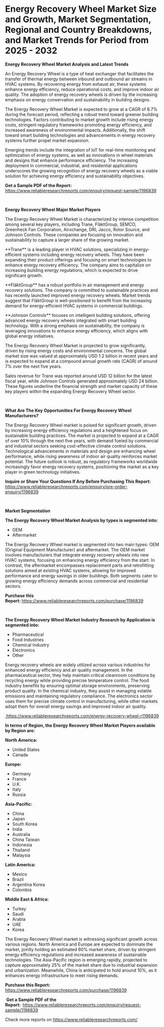 <p><h1>Energy Recovery Wheel Market Size and Growth, Market Segmentation, Regional and Country Breakdowns, and Market Trends for Period from 2025 -  2032</h1></p><p><strong>Energy Recovery Wheel Market Analysis and Latest Trends</strong></p>
<p><p>An Energy Recovery Wheel is a type of heat exchanger that facilitates the transfer of thermal energy between inbound and outbound air streams in HVAC systems. By recovering energy from exhaust air, these systems enhance energy efficiency, reduce operational costs, and improve indoor air quality. The adoption of energy recovery wheels is driven by the increasing emphasis on energy conservation and sustainability in building designs.</p><p>The Energy Recovery Wheel Market is expected to grow at a CAGR of 8.7% during the forecast period, reflecting a robust trend toward greener building technologies. Factors contributing to market growth include rising energy costs, stringent regulatory frameworks promoting energy efficiency, and increased awareness of environmental impacts. Additionally, the shift toward smart building technologies and advancements in energy recovery systems further propel market expansion. </p><p>Emerging trends include the integration of IoT for real-time monitoring and optimization of energy systems, as well as innovations in wheel materials and designs that enhance performance efficiency. The increasing deployment in commercial, industrial, and residential applications underscores the growing recognition of energy recovery wheels as a viable solution for achieving energy efficiency and sustainability objectives.</p></p>
<p><strong>Get a Sample PDF of the Report:&nbsp;</strong> <a href="https://www.reliableresearchreports.com/enquiry/request-sample/1196839?utm_campaign=2463&utm_medium=2&utm_source=Github&utm_content=ia&utm_term=19022025&utm_id=energy-recovery-wheel">https://www.reliableresearchreports.com/enquiry/request-sample/1196839</a></p>
<p>&nbsp;</p>
<p><strong>Energy Recovery Wheel Major Market Players</strong></p>
<p><p>The Energy Recovery Wheel Market is characterized by intense competition among several key players, including Trane, FläktGroup, SEMCO, Greenheck Fan Corporation, Airxchange, DRI, Jacco, Rotor Source, and Johnson Controls. These companies are focusing on innovation and sustainability to capture a larger share of the growing market.</p><p>**Trane** is a leading player in HVAC solutions, specializing in energy-efficient systems including energy recovery wheels. They have been expanding their product offerings and focusing on smart technologies to enhance energy recovery efficiency. The company aims to capitalize on increasing building energy regulations, which is expected to drive significant growth.</p><p>**FläktGroup** has a robust portfolio in air management and energy recovery solutions. The company is committed to sustainable practices and has recently launched improved energy recovery wheels. Market trends suggest that FläktGroup is well-positioned to benefit from the increasing demand for energy-efficient HVAC systems in commercial buildings.</p><p>**Johnson Controls** focuses on intelligent building solutions, offering advanced energy recovery wheels integrated with smart building technology. With a strong emphasis on sustainability, the company is leveraging innovations to enhance energy efficiency, which aligns with global energy initiatives.</p><p>The Energy Recovery Wheel Market is projected to grow significantly, driven by rising energy costs and environmental concerns. The global market size was valued at approximately USD 1.2 billion in recent years and is expected to expand at a compound annual growth rate (CAGR) of around 7% over the next five years.</p><p>Sales revenue for Trane was reported around USD 12 billion for the latest fiscal year, while Johnson Controls generated approximately USD 24 billion. These figures underline the financial strength and market capacity of these key players within the expanding Energy Recovery Wheel sector.</p></p>
<p>&nbsp;</p>
<p><strong>What Are The Key Opportunities For Energy Recovery Wheel Manufacturers?</strong></p>
<p><p>The Energy Recovery Wheel market is poised for significant growth, driven by increasing energy efficiency regulations and a heightened focus on sustainable building practices. The market is projected to expand at a CAGR of over 10% through the next five years, with demand fueled by commercial and industrial sectors seeking cost-effective climate control solutions. Technological advancements in materials and design are enhancing wheel performance, while rising awareness of indoor air quality reinforces market potential. The future outlook is robust, as regulatory frameworks worldwide increasingly favor energy recovery systems, positioning the market as a key player in green technology initiatives.</p></p>
<p><strong>Inquire or Share Your Questions If Any Before Purchasing This Report:</strong> <a href="https://www.reliableresearchreports.com/enquiry/pre-order-enquiry/1196839?utm_campaign=2463&utm_medium=2&utm_source=Github&utm_content=ia&utm_term=19022025&utm_id=energy-recovery-wheel">https://www.reliableresearchreports.com/enquiry/pre-order-enquiry/1196839</a></p>
<p>&nbsp;</p>
<p><strong>Market Segmentation</strong></p>
<p><strong>The Energy Recovery Wheel Market Analysis by types is segmented into:</strong></p>
<p><ul><li>OEM</li><li>Aftermarket</li></ul></p>
<p><p>The Energy Recovery Wheel market is segmented into two main types: OEM (Original Equipment Manufacturer) and aftermarket. The OEM market involves manufacturers that integrate energy recovery wheels into new HVAC systems, focusing on enhancing energy efficiency from the start. In contrast, the aftermarket encompasses replacement parts and retrofitting solutions aimed at existing HVAC systems, allowing for improved performance and energy savings in older buildings. Both segments cater to growing energy efficiency demands across commercial and residential sectors.</p></p>
<p><strong>Purchase this Report:&nbsp;</strong><a href="https://www.reliableresearchreports.com/purchase/1196839?utm_campaign=2463&utm_medium=2&utm_source=Github&utm_content=ia&utm_term=19022025&utm_id=energy-recovery-wheel">https://www.reliableresearchreports.com/purchase/1196839</a></p>
<p>&nbsp;</p>
<p><strong>The Energy Recovery Wheel Market Industry Research by Application is segmented into:</strong></p>
<p><ul><li>Pharmaceutical</li><li>Food Industries</li><li>Chemical Industry</li><li>Electronics</li><li>Other</li></ul></p>
<p><p>Energy recovery wheels are widely utilized across various industries for enhanced energy efficiency and air quality management. In the pharmaceutical sector, they help maintain critical cleanroom conditions by recycling energy while providing precise temperature control. The food industry benefits by ensuring optimal storage environments, preserving product quality. In the chemical industry, they assist in managing volatile emissions and maintaining regulatory compliance. The electronics sector uses them for precise climate control in manufacturing, while other markets adopt them for overall energy savings and improved indoor air quality.</p></p>
<p><a href="https://www.reliableresearchreports.com/energy-recovery-wheel-r1196839?utm_campaign=2463&utm_medium=2&utm_source=Github&utm_content=ia&utm_term=19022025&utm_id=energy-recovery-wheel">&nbsp;https://www.reliableresearchreports.com/energy-recovery-wheel-r1196839</a></p>
<p><strong>In terms of Region, the Energy Recovery Wheel Market Players available by Region are:</strong></p>
<p>
    <p> <strong> North America: </strong>
        <ul>
            <li>United States</li>
            <li>Canada</li>
        </ul>
        </p> 
    <p> <strong> Europe: </strong>
        <ul>
            <li>Germany</li>
            <li>France</li>
            <li>U.K.</li>
            <li>Italy</li>
            <li>Russia</li>
        </ul>
        </p> 
    <p> <strong> Asia-Pacific: </strong>
        <ul>
            <li>China</li>
            <li>Japan</li>
            <li>South Korea</li>
            <li>India</li>
            <li>Australia</li>
            <li>China Taiwan</li>
            <li>Indonesia</li>
            <li>Thailand</li>
            <li>Malaysia</li>
        </ul>
        </p> 
    <p> <strong> Latin America: </strong>
        <ul>
            <li>Mexico</li>
            <li>Brazil</li>
            <li>Argentina Korea</li>
            <li>Colombia</li>
        </ul>
        </p> 
    <p> <strong> Middle East & Africa: </strong>
        <ul>
            <li>Turkey</li>
            <li>Saudi</li>
            <li>Arabia</li>
            <li>UAE</li>
            <li>Korea</li>
        </ul>
    </p>
    </p>
<p><p>The Energy Recovery Wheel market is witnessing significant growth across various regions. North America and Europe are expected to dominate the market, jointly holding an estimated 60% market share, driven by stringent energy efficiency regulations and increased awareness of sustainable technologies. The Asia-Pacific region is emerging rapidly, projected to capture approximately 25% of the market share due to industrial expansion and urbanization. Meanwhile, China is anticipated to hold around 10%, as it enhances energy infrastructure to meet rising demands.</p></p>
<p><strong>Purchase this Report: </strong><a href="https://www.reliableresearchreports.com/purchase/1196839?utm_campaign=2463&utm_medium=2&utm_source=Github&utm_content=ia&utm_term=19022025&utm_id=energy-recovery-wheel">https://www.reliableresearchreports.com/purchase/1196839</a></p>
<p>&nbsp;<strong>Get a Sample PDF of the Report:&nbsp;&nbsp;</strong><a href="https://www.reliableresearchreports.com/enquiry/request-sample/1196839?utm_campaign=2463&utm_medium=2&utm_source=Github&utm_content=ia&utm_term=19022025&utm_id=energy-recovery-wheel">https://www.reliableresearchreports.com/enquiry/request-sample/1196839</a></p>
<p><strong></strong></p>
<p>Check more reports on <a href="https://www.reliableresearchreports.com/?utm_campaign=2463&utm_medium=2&utm_source=Github&utm_content=ia&utm_term=19022025&utm_id=energy-recovery-wheel">https://www.reliableresearchreports.com/</a></p>